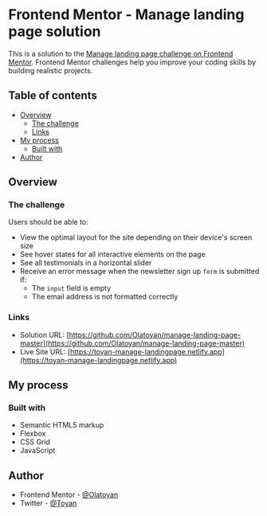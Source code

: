 # Frontend Mentor - Manage landing page solution

This is a solution to the [Manage landing page challenge on Frontend Mentor](https://www.frontendmentor.io/challenges/manage-landing-page-SLXqC6P5). Frontend Mentor challenges help you improve your coding skills by building realistic projects.

## Table of contents

- [Overview](#overview)
  - [The challenge](#the-challenge)
  - [Links](#links)
- [My process](#my-process)
  - [Built with](#built-with)
- [Author](#author)

## Overview

### The challenge

Users should be able to:

- View the optimal layout for the site depending on their device's screen size
- See hover states for all interactive elements on the page
- See all testimonials in a horizontal slider
- Receive an error message when the newsletter sign up `form` is submitted if:
  - The `input` field is empty
  - The email address is not formatted correctly

### Links

- Solution URL: [https://github.com/Olatoyan/manage-landing-page-master](https://github.com/Olatoyan/manage-landing-page-master)
- Live Site URL: [https://toyan-manage-landingpage.netlify.app](https://toyan-manage-landingpage.netlify.app)

## My process

### Built with

- Semantic HTML5 markup
- Flexbox
- CSS Grid
- JavaScript

## Author

- Frontend Mentor - [@Olatoyan](https://www.frontendmentor.io/profile/olatoyan)
- Twitter - [@Toyan](https://www.twitter.com/_Annonnymouss_)
